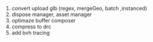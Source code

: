 1. convert upload glb (regex, mergeGeo, batch ,instanced)
2. dispose manager, asset manager
3. optimaze buffer composer
4. compress to drc 
5. add bvh tracing

